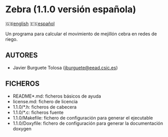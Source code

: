 Zebra (1.1.0 versión española)
==============================

:uk:[english](README.md) :es:[español](README.es.md)

Un programa para calcular el movimiento de mejillón cebra en redes de riego.

AUTORES
-------

* Javier Burguete Tolosa (jburguete@eead.csic.es)

FICHEROS
--------

* README\*.md: ficheros básicos de ayuda
* license.md: fichero de licencia
* 1.1.0/\*.h: ficheros de cabecera
* 1.1.0/\*.c: ficheros fuente
* 1.1.0/Makefile: fichero de configuración para generar el ejecutable
* 1.1.0/Doxyfile: fichero de configuración para generar la documentación doxygen
